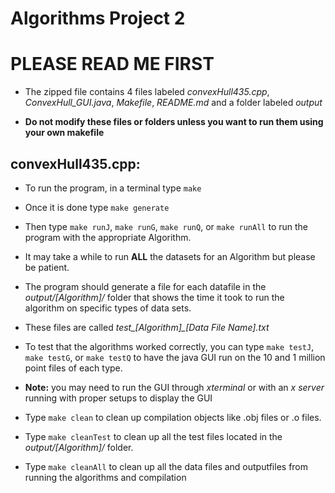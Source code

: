 # Algorithms Project 2 #

# **PLEASE READ ME FIRST** #

* The zipped file contains 4 files labeled *convexHull435.cpp*, *ConvexHull_GUI.java*, *Makefile*, *README.md* and a folder labeled *output*

* **Do not modify these files or folders unless you want to run them using your own makefile**

## convexHull435.cpp: ##

* To run the program, in a terminal type `make`
* Once it is done type `make generate`
* Then type `make runJ`, `make runG`, `make runQ`, or `make runAll` to run the program with the appropriate Algorithm.
* It may take a while to run **ALL** the datasets for an Algorithm but please be patient.

* The program should generate a file for each datafile in the *output/[Algorithm]/* folder that shows the time it took to run the algorithm on specific types of data sets.
* These files are called *test_[Algorithm]_[Data File Name].txt*

* To test that the algorithms worked correctly, you can type `make testJ`, `make testG`, or `make testQ` to have the java GUI run on the 10 and 1 million point files of each type.
* **Note:** you may need to run the GUI through *xterminal* or with an *x server* running with proper setups to display the GUI

* Type `make clean` to clean up compilation objects like .obj files or .o files.
* Type `make cleanTest` to clean up all the test files located in the *output/[Algorithm]/* folder.
* Type `make cleanAll` to clean up all the data files and outputfiles from running the algorithms and compilation
